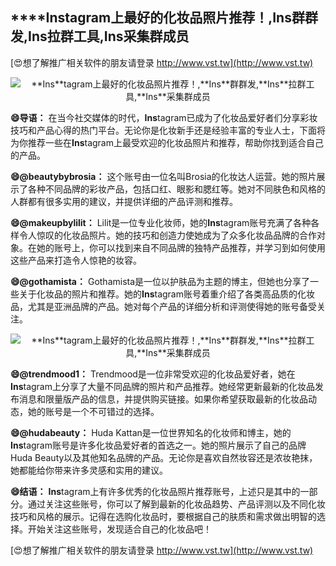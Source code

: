 ## ****Ins**tagram上最好的化妆品照片推荐！,**Ins**群群发,**Ins**拉群工具,**Ins**采集群成员**

[😍想了解推广相关软件的朋友请登录 http://www.vst.tw](http://www.vst.tw)

 <center><img src="https://vst.tw/MP4/tuiguang/png/5.png" alt="**Ins**tagram上最好的化妆品照片推荐！,**Ins**群群发,**Ins**拉群工具,**Ins**采集群成员"></center>

**😄导语：**
在当今社交媒体的时代，**Ins**tagram已成为了化妆品爱好者们分享彩妆技巧和产品心得的热门平台。无论你是化妆新手还是经验丰富的专业人士，下面将为你推荐一些在**Ins**tagram上最受欢迎的化妆品照片和推荐，帮助你找到适合自己的产品。

**😄@beautybybrosia：**
这个账号由一位名叫Brosia的化妆达人运营。她的照片展示了各种不同品牌的彩妆产品，包括口红、眼影和腮红等。她对不同肤色和风格的人群都有很多实用的建议，并提供详细的产品评测和推荐。

**😄@makeupbylilit：**
Lilit是一位专业化妆师，她的**Ins**tagram账号充满了各种各样令人惊叹的化妆品照片。她的技巧和创造力使她成为了众多化妆品品牌的合作对象。在她的账号上，你可以找到来自不同品牌的独特产品推荐，并学习到如何使用这些产品来打造令人惊艳的妆容。

**😄@gothamista：**
Gothamista是一位以护肤品为主题的博主，但她也分享了一些关于化妆品的照片和推荐。她的**Ins**tagram账号着重介绍了各类高品质的化妆品，尤其是亚洲品牌的产品。她对每个产品的详细分析和评测使得她的账号备受关注。

 <center><img src="https://vst.tw/MP4/tuiguang/png/6.png" alt="**Ins**tagram上最好的化妆品照片推荐！,**Ins**群群发,**Ins**拉群工具,**Ins**采集群成员"></center>

**😄@trendmood1：**
Trendmood是一位非常受欢迎的化妆品爱好者，她在**Ins**tagram上分享了大量不同品牌的照片和产品推荐。她经常更新最新的化妆品发布消息和限量版产品的信息，并提供购买链接。如果你希望获取最新的化妆品动态，她的账号是一个不可错过的选择。

**😄@hudabeauty：**
Huda Kattan是一位世界知名的化妆师和博主，她的**Ins**tagram账号是许多化妆品爱好者的首选之一。她的照片展示了自己的品牌Huda Beauty以及其他知名品牌的产品。无论你是喜欢自然妆容还是浓妆艳抹，她都能给你带来许多灵感和实用的建议。

**😄结语：**
**Ins**tagram上有许多优秀的化妆品照片推荐账号，上述只是其中的一部分。通过关注这些账号，你可以了解到最新的化妆品趋势、产品评测以及不同化妆技巧和风格的展示。记得在选购化妆品时，要根据自己的肤质和需求做出明智的选择。开始关注这些账号，发现适合自己的化妆品吧！

[😍想了解推广相关软件的朋友请登录 http://www.vst.tw](http://www.vst.tw)



